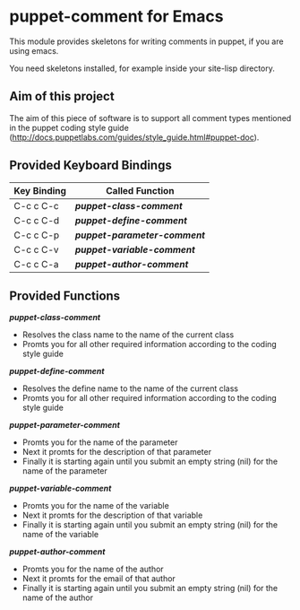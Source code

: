 puppet-comment for Emacs
========================
This module provides skeletons for writing comments in puppet, if you are using
emacs.

You need skeletons installed, for example inside your site-lisp directory.

Aim of this project
-------------------
The aim of this piece of software is to support all comment types mentioned in
the puppet coding style guide
(http://docs.puppetlabs.com/guides/style_guide.html#puppet-doc).

Provided Keyboard Bindings
--------------------------
| Key Binding | Called Function                |
| ----------- | ------------------------------ |
| C-c c C-c   | ***puppet-class-comment***     |  
| C-c c C-d   | ***puppet-define-comment***    |
| C-c c C-p   | ***puppet-parameter-comment*** |
| C-c c C-v   | ***puppet-variable-comment***  |
| C-c c C-a   | ***puppet-author-comment***    |

Provided Functions
------------------
***puppet-class-comment***
* Resolves the class name to the name of the current class
* Promts you for all other required information according to the coding style
  guide

***puppet-define-comment***
* Resolves the define name to the name of the current class
* Promts you for all other required information according to the coding style
  guide

***puppet-parameter-comment***
* Promts you for the name of the parameter
* Next it promts for the description of that parameter
* Finally it is starting again until you submit an empty string (nil) for the
  name of the parameter

***puppet-variable-comment***
* Promts you for the name of the variable
* Next it promts for the description of that variable
* Finally it is starting again until you submit an empty string (nil) for the
  name of the variable

***puppet-author-comment***
* Promts you for the name of the author
* Next it promts for the email of that author
* Finally it is starting again until you submit an empty string (nil) for the
  name of the author